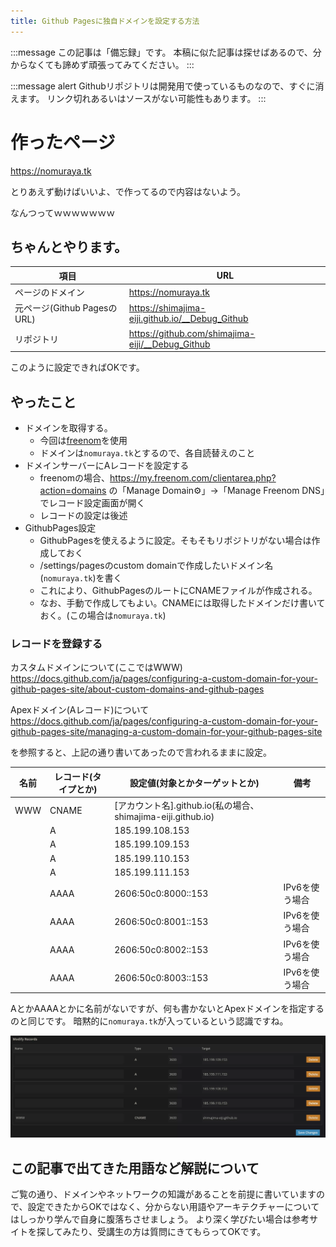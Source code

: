 ```yaml
---
title: Github Pagesに独自ドメインを設定する方法
---
```


:::message
この記事は「備忘録」です。
本稿に似た記事は探せばあるので、分からなくても諦めず頑張ってみてください。
:::

:::message alert
Githubリポジトリは開発用で使っているものなので、すぐに消えます。
リンク切れあるいはソースがない可能性もあります。
:::

# 作ったページ
https://nomuraya.tk

とりあえず動けばいいよ、で作ってるので内容はないよう。

なんつってｗｗｗｗｗｗｗ

## ちゃんとやります。
|項目|URL|
|---|---|
|ページのドメイン|https://nomuraya.tk|
|元ページ(Github PagesのURL)|https://shimajima-eiji.github.io/__Debug_Github|
|リポジトリ|https://github.com/shimajima-eiji/__Debug_Github|

このように設定できればOKです。

## やったこと
- ドメインを取得する。
  - 今回は[freenom](https://freenom.com/)を使用
  - ドメインは`nomuraya.tk`とするので、各自読替えのこと
- ドメインサーバーにAレコードを設定する
  - freenomの場合、https://my.freenom.com/clientarea.php?action=domains の「Manage Domain⚙️」->「Manage Freenom DNS」でレコード設定画面が開く
  - レコードの設定は後述
- GithubPages設定
  - GithubPagesを使えるように設定。そもそもリポジトリがない場合は作成しておく
  - /settings/pagesのcustom domainで作成したいドメイン名(`nomuraya.tk`)を書く
  - これにより、GithubPagesのルートにCNAMEファイルが作成される。
  - なお、手動で作成してもよい。CNAMEには取得したドメインだけ書いておく。(この場合は`nomuraya.tk`)

### レコードを登録する
カスタムドメインについて(ここではWWW)
https://docs.github.com/ja/pages/configuring-a-custom-domain-for-your-github-pages-site/about-custom-domains-and-github-pages

Apexドメイン(Aレコード)について
https://docs.github.com/ja/pages/configuring-a-custom-domain-for-your-github-pages-site/managing-a-custom-domain-for-your-github-pages-site

を参照すると、上記の通り書いてあったので言われるままに設定。

|名前|レコード(タイプとか)|設定値(対象とかターゲットとか)|備考|
|---|---|---|---|
|WWW|CNAME|[アカウント名].github.io(私の場合、shimajima-eiji.github.io)||
||A|185.199.108.153||
||A|185.199.109.153||
||A|185.199.110.153||
||A|185.199.111.153||
||AAAA|2606:50c0:8000::153|IPv6を使う場合|
||AAAA|2606:50c0:8001::153|IPv6を使う場合|
||AAAA|2606:50c0:8002::153|IPv6を使う場合|
||AAAA|2606:50c0:8003::153|IPv6を使う場合|

AとかAAAAとかに名前がないですが、何も書かないとApexドメインを指定するのと同じです。
暗黙的に`nomuraya.tk`が入っているという認識ですね。

![設定例](https://raw.githubusercontent.com/shimajima-eiji/__Backup_Images/main/Zenn/book/nomuraya-snippets/github_page_cname/DNS%E3%82%B5%E3%83%BC%E3%83%8F%E3%82%99%E3%83%BC%E5%81%B4%E8%A8%AD%E5%AE%9A.webp)

## この記事で出てきた用語など解説について
ご覧の通り、ドメインやネットワークの知識があることを前提に書いていますので、設定できたからOKではなく、分からない用語やアーキテクチャーについてはしっかり学んで自身に腹落ちさせましょう。
より深く学びたい場合は参考サイトを探してみたり、受講生の方は質問にきてもらってOKです。
